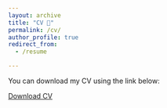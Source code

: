 ```yaml
---
layout: archive
title: "CV 📄"
permalink: /cv/
author_profile: true
redirect_from:
  - /resume

---
```


You can download my CV using the link below:

<a href="https://yunnna005.github.io/AnnaKovalenko.github.io/files/CV_Anna_Kovalenko_new.pdf">Download CV</a>